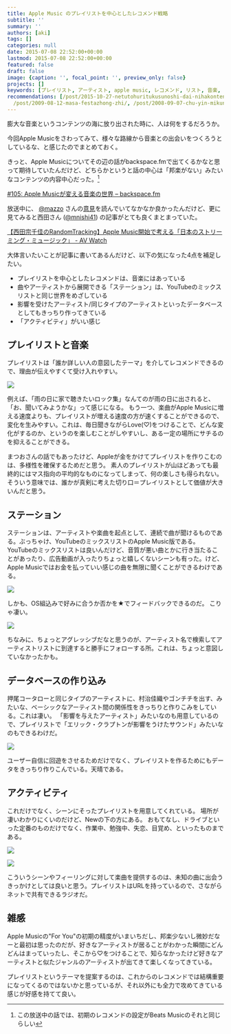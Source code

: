 ```yaml
---
title: Apple Music のプレイリストを中心としたレコメンド戦略
subtitle: ''
summary: ''
authors: [aki]
tags: []
categories: null
date: 2015-07-08 22:52:00+00:00
lastmod: 2015-07-08 22:52:00+00:00
featured: false
draft: false
image: {caption: '', focal_point: '', preview_only: false}
projects: []
keywords: [プレイリスト, アーティスト, apple music, レコメンド, リスト, 音楽, シーン, 楽曲, 影響, こと]
recommendations: [/post/2015-10-27-netutohuritukusunoshi-dai-nihakontentunoshan-nimai-morenasasenaitamenohintogajie-matuteita/,
  /post/2009-08-12-masa-festazhong-zhi/, /post/2008-09-07-chu-yin-mikunokaraokequ/]
---
```

膨大な音楽というコンテンツの海に放り出された時に、人は何をするだろうか。

今回Apple Musicをさわってみて、様々な路線から音楽との出会いをつくろうとしているな、と感じたのでまとめておく。

きっと、Apple Musicについてその辺の話がbackspace.fmで出てくるかなと思って期待していたんだけど、どちらかというと話の中心は「邦楽がない」みたいなコンテンツの内容中心だった。[^1] 

[#105: Apple Musicが変える音楽の世界 – backspace.fm](http://backspace.fm/episode/105/)

放送中に、 [@mazzo](https://twitter.com/mazzo) さんの[意見](http://togetter.com/li/842652)を読んでいてなかなか良かったんだけど、更に見てみると西田さん ([@mnishi41](https://twitter.com/mnishi41)) の記事がとても良くまとまっていた。

[【西田宗千佳のRandomTracking】Apple Music開始で考える「日本のストリーミング・ミュージック」 - AV Watch](http://av.watch.impress.co.jp/docs/series/rt/20150701_709561.html)

大体言いたいことが記事に書いてあるんだけど、以下の気になった4点を補足したい。

- プレイリストを中心としたレコメンドは、音楽にはあっている
- 曲やアーティストから展開できる「ステーション」は、YouTubeのミックスリストと同じ世界をめざしている
- 影響を受けたアーティスト/同じタイプのアーティストといったデータベースとしてもきっちり作ってきている
- 「アクティビティ」がいい感じ

## プレイリストと音楽

プレイリストは「誰か詳しい人の意図したテーマ」を介してレコメンドできるので、理由が伝えやすくて受け入れやすい。

![](20150708224512.png)

例えば、「雨の日に家で聴きたいロック集」なんてのが雨の日に出されると、「お、聞いてみようかな」って感じになる。 もう一つ、楽曲がApple Musicに増える速度よりも、プレイリストが増える速度の方が速くすることができるので、変化を生みやすい。これは、毎日聞きながらLove(♡)をつけることで、どんな変化がするのか、というのを楽しむことがしやすいし、ある一定の場所にサチるのを抑えることができる。

まつおさんの話でもあったけど、Appleが金をかけてプレイリストを作りこむのは、多様性を確保するためだと思う。 素人のプレイリストが山ほどあっても最終的にはマス指向の平均的なものになってしまって、何の楽しさも得られない。 そういう意味では、誰かが真剣に考えた切り口＝プレイリストとして価値が大きいんだと思う。

## ステーション

ステーションは、アーティストや楽曲を起点として、連続で曲が聞けるものである。ぶっちゃけ、YouTubeのミックスリストのApple Music版である。 YouTubeのミックスリストは良いんだけど、音質が悪い曲とかに行き当たることがあったり、広告動画が入ったりちょっと嬉しくないシーンも有った。けど、Apple Musicではお金を払っていい感じの曲を無限に聞くことができるわけである。

![](20150708224614.png)

しかも、OS組込みで好みに合うか否かを★でフィードバックできるのだ。 こりゃ凄い。

![](20150708224542.png)

ちなみに、ちょっとアグレッシブだなと思うのが、アーティスト名で検索してアーティストリストに到達すると勝手にフォローする所。これは、ちょっと意図していなかったかも。

## データベースの作り込み

押尾コータローと同じタイプのアーティストに、村治佳織やゴンチチを出す、みたいな、ベーシックなアーティスト間の関係性をきっちりと作りこみをしている。これは凄い。 「影響を与えたアーティスト」みたいなのも用意しているので、プレイリストで「エリック・クラプトンが影響をうけたサウンド」みたいなのもできるわけだ。

![](\1)

ユーザー自信に回遊をさせるためだけでなく、プレイリストを作るためにもデータをきっちり作りこんでいる。天晴である。

## アクティビティ

これだけでなく、シーンにそったプレイリストを用意してくれている。 場所が凄いわかりにくいのだけど、Newの下の方にある。 おもてなし、ドライブといった定番のものだけでなく、作業中、勉強中、失恋、目覚め、といったものまである。

![](\1)

![](\1)

こういうシーンやフィーリングに対して楽曲を提供するのは、未知の曲に出会うきっかけとしては良いと思う。プレイリストはURLを持っているので、さながらネットで共有できるラジオだ。

## 雑感

Apple Musicの"For You"の初期の精度がいまいちだし、邦楽少ないし微妙だなーと最初は思ったのだが、好きなアーティストが居ることがわかった瞬間にどんどんはまっていったし、そこから♡をつけることで、知らなかったけど好きなアーティストと似たジャンルのアーティストが出てきて楽しくなってきている。

プレイリストというテーマを提案するのは、これからのレコメンドでは結構重要になってくるのではないかと思っているが、それ以外にも全力で攻めてきている感じが好感を持てて良い。

[^1]: この放送中の話では、初期のレコメンドの設定がBeats Musicのそれと同じらしい


